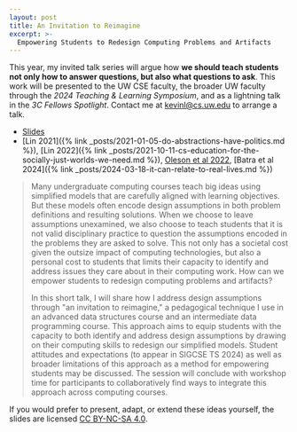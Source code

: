 ```yaml
---
layout: post
title: An Invitation to Reimagine
excerpt: >-
  Empowering Students to Redesign Computing Problems and Artifacts​
---
```


This year, my invited talk series will argue how **we should teach students not only how to answer questions, but also what questions to ask**. This work will be presented to the UW CSE faculty, the broader UW faculty through the *2024 Teaching & Learning Symposium*, and as a lightning talk in the *3C Fellows Spotlight*. Contact me at <kevinl@cs.uw.edu> to arrange a talk.

- [Slides](https://docs.google.com/presentation/d/1fJF2HQpdit8RLU8tZ1hEggPfUuF6x0iGQ-f6vvfBxug/edit?usp=sharing)
- [Lin 2021]({% link _posts/2021-01-05-do-abstractions-have-politics.md %}), [Lin 2022]({% link _posts/2021-10-11-cs-education-for-the-socially-just-worlds-we-need.md %}), [Oleson et al 2022](https://medium.com/bits-and-behavior/beyond-average-users-building-inclusive-design-skills-with-the-cider-technique-413969544e6d), [Batra et al 2024]({% link _posts/2024-03-18-it-can-relate-to-real-lives.md %})

> Many undergraduate computing courses teach big ideas using simplified models that are carefully aligned with learning objectives. But these models often encode design assumptions in both problem definitions and resulting solutions. When we choose to leave assumptions unexamined, we also choose to teach students that it is not valid disciplinary practice to question the assumptions encoded in the problems they are asked to solve. This not only has a societal cost given the outsize impact of computing technologies, but also a personal cost to students that limits their capacity to identify and address issues they care about in their computing work. How can we empower students to redesign computing problems and artifacts?
>
> In this short talk, I will share how I address design assumptions through "an invitation to reimagine," a pedagogical technique I use in an advanced data structures course and an intermediate data programming course. This approach aims to equip students with the capacity to both identify and address design assumptions by drawing on their computing skills to redesign our simplified models. Student attitudes and expectations (to appear in SIGCSE TS 2024) as well as broader limitations of this approach as a method for empowering students may be discussed. The session will conclude with workshop time for participants to collaboratively find ways to integrate this approach across computing courses.

If you would prefer to present, adapt, or extend these ideas yourself, the slides are licensed [CC BY-NC-SA 4.0](https://creativecommons.org/licenses/by-nc-sa/4.0/).
